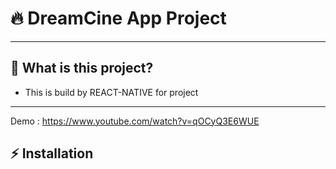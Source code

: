 <!-- markdownlint-disable MD032 MD033-->
# 🔥 **DreamCine App Project**


---

## 🤔 **What is this project?**

* This is  build by REACT-NATIVE for project 

---
Demo : https://www.youtube.com/watch?v=qOCyQ3E6WUE

## ⚡ **Installation**

